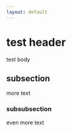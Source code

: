 ```yaml
---
layout: default
---
```

# test header

test body

## subsection

more text

### subsubsection

even more text
